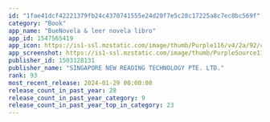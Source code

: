 ```yaml
---
id: "1fae41dcf42221379fb24c4370741555e24d20f7e5c28c17225a8c7ec8bc569f"
category: "Book"
app_name: "BueNovela & leer novela libro"
app_id: 1547565419
app_icon: https://is1-ssl.mzstatic.com/image/thumb/Purple116/v4/2a/92/c7/2a92c706-1913-4221-80ab-4e854d85d0b0/AppIcon-0-0-1x_U007emarketing-0-7-0-0-85-220.png/1024x1024bb.png
app_screenshot: https://is1-ssl.mzstatic.com/image/thumb/PurpleSource116/v4/16/1d/74/161d7443-45ab-0d7e-5d32-77e99b72fb7c/8edff530-8a05-4ffb-ac31-9a19c65e2d02_1_U5408_U96c6.jpg/1242x2688bb.png
publisher_id: 1503128131
publisher_name: "SINGAPORE NEW READING TECHNOLOGY PTE. LTD."
rank: 93
most_recent_release: 2024-01-29 00:00:00
release_count_in_past_year: 28
release_count_in_past_year_category: 9
release_count_in_past_year_top_in_category: 23
---
```

